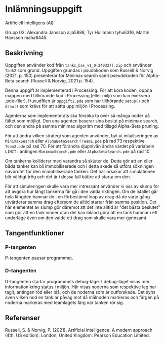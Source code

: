 # Inlämningsuppgift

Artificiell Intelligens (AI)

Grupp 02:
Alexandra Jansson alja5888,
Tyr Hullmann tyhu6316,
Martin Hansson maha6445

## Beskrivning

Uppgiften använder kod från `tanks_bas_v1_0(240327).zip` och använder `Tank2` som grund. Uppgiften grundas i psudokoden som Russell & Norvig (2021, p. 150) presenterar för Minimax search samt pseudokoden för Alpha-Beta search (Russell & Norvig, 2021 p. 154).

Denna uppgift är implementerad i Processing. För att köra koden, öppna mappen med tillhörande kod i Processing (eller miljö som kan exekvera .pde-filer). Huvudfilen är `Uppgift2.pde` som har tillhörande `setup()` och `draw()` som krävs för att sätta upp miljön i Processing.

Agenterna som implementerats ska försöka ta över så många noder på fältet som möjligt. Den ena agenten baserar sina beslut på minimax search, och den andra på samma minimax algoritm med tillagd Alpha-Beta pruning.

För att ändra vilken strategi som agenten använder, byt ut initaliseringen av `MinimaxSearch` eller `AlphaBetaSearch` i `Team1.pde` på rad 73 respektive `Team2.pde` på rad 70. För att förändra djupnivån ändra värdet på variabeln `LIMIT` i antingen `MinimaxSearch.pde` eller `AlphaBetaSearch.pde` på rad 10.

Om tankerna kolliderar med varandra så skjuter de. Detta gör att en eller båda tanker kan bli immobiliserade och i detta skede så utförs sökningen oavbrutet för den immobiliserade tanken. Det här orsakar att simulationen blir väldigt trög och det är i dessa fall bättre att starta om den.

För att simuleringen skulle vara mer intressant använder vi oss av slump för att avgöra hur långt tankerna får gå i den valda riktingen. Om de istället går hela längden hamnar de i en förbestämd loop av drag då de varje gång utvärderar samma drag eftersom de alltid startar från samma position. Det här elementet av slump gör däremot att det inte alltid är "det bästa beslutet" som gör att en tank vinner utan det kan ibland göra att en tank hamnar i ett underläge även om den valde ett drag som skulle vara mer gynnsamt.

## Tangentfunktioner

### P-tangenten

P-tangenten pausar programmet.

### D-tangenten

D-tangenten startar programmets debug-läge. I debug-läget visas mer information kring status i miljön. Här visas noderna som respektive lag har tagit, antingen röd eller blå, och de noderna som är outforskade. Det syns även vilken nod en tank är påväg mot då målnoden markeras och färgen på noderna markeras med teamlagets färg när tanken rör sig.

## Referenser

Russell, S. & Norvig, P. (2021). Artificial intelligence: A modern approach (4th, US edition). London, United Kingdom: Pearson Education Limited.
